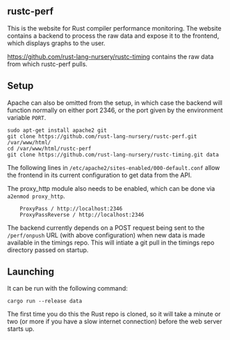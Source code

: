rustc-perf
----------

This is the website for Rust compiler performance monitoring. The website
contains a backend to process the raw data and expose it to the frontend,
which displays graphs to the user.

https://github.com/rust-lang-nursery/rustc-timing contains the raw data
from which rustc-perf pulls.

Setup
-----

Apache can also be omitted from the setup, in which case the backend will function normally on
either port 2346, or the port given by the environment variable `PORT`.

```
sudo apt-get install apache2 git
git clone https://github.com/rust-lang-nursery/rustc-perf.git /var/www/html/
cd /var/www/html/rustc-perf
git clone https://github.com/rust-lang-nursery/rustc-timing.git data
```

The following lines in `/etc/apache2/sites-enabled/000-default.conf` allow the
frontend in its current configuration to get data from the API.

The proxy_http module also needs to be enabled, which can be done via `a2enmod proxy_http`.

```
    ProxyPass / http://localhost:2346
    ProxyPassReverse / http://localhost:2346
```

The backend currently depends on a POST request being sent to the `/perf/onpush` URL
(with above configuration) when new data is made available in the timings repo. This
will intiate a git pull in the timings repo directory passed on startup.

Launching
---------

It can be run with the following command:

```
cargo run --release data
```

The first time you do this the Rust repo is cloned, so it will take a minute or
two (or more if you have a slow internet connection) before the web server
starts up.

